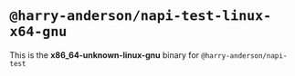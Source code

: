 # `@harry-anderson/napi-test-linux-x64-gnu`

This is the **x86_64-unknown-linux-gnu** binary for `@harry-anderson/napi-test`
